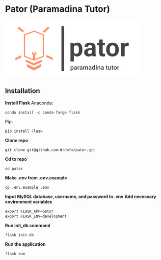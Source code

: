 # Pator (Paramadina Tutor)

![Logo Pator](https://github.com/drdofx/pator/blob/main/pator/static/assests/images/pator.png.png?raw=True)

## Installation

**Install Flask**
Anaconda:
```
conda install -c conda-forge flask
```
Pip:
```
pip install Flask
``` 
**Clone repo**
```
git clone git@github.com:drdofx/pator.git
``` 
**Cd to repo**
```
cd pator
```
**Make .env from .env.example**
```
cp .env.example .env
```
**Input MySQL database, username, and password to .env**
**Add necessary environment variables**
```
export FLASK_APP=pator
export FLASK_ENV=development 
```
**Run init_db command**
```
flask init-db
```
**Run the application**
```
flask run
```
